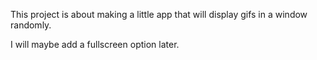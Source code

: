 This project is about making a little app that will display gifs in a window randomly.

I will maybe add a fullscreen option later.